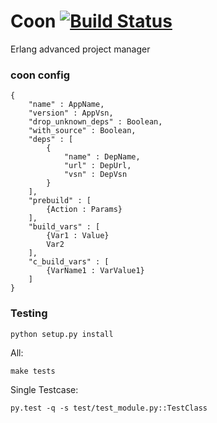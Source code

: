 # Coon [![Build Status](https://travis-ci.org/comtihon/coon.svg?branch=master)](https://travis-ci.org/comtihon/coon)
Erlang advanced project manager 


### coon config

    {
        "name" : AppName,
        "version" : AppVsn,
        "drop_unknown_deps" : Boolean,
        "with_source" : Boolean,
        "deps" : [
            {
                "name" : DepName,
                "url" : DepUrl,
                "vsn" : DepVsn
            }
        ],
        "prebuild" : [
            {Action : Params}
        ],
        "build_vars" : [
            {Var1 : Value}
            Var2
        ],
        "c_build_vars" : [
            {VarName1 : VarValue1}
        ]
    }
    
### Testing
    
    python setup.py install
All:

    make tests
Single Testcase:

    py.test -q -s test/test_module.py::TestClass